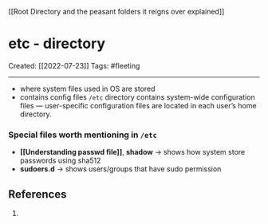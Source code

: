 [[Root Directory and the peasant folders it reigns over explained]]

# etc - directory
Created:  [[2022-07-23]]
Tags: #fleeting 

---
- where system files used in OS are stored
- contains config files
`/etc` directory contains system-wide configuration files — 
user-specific configuration files are located in each user’s home directory.


### Special files worth mentioning in `/etc`
- **[[Understanding passwd file]]**, **shadow** -> shows how system store passwords using sha512
- **sudoers.d** -> shows users/groups that have sudo permission












## References
1. 